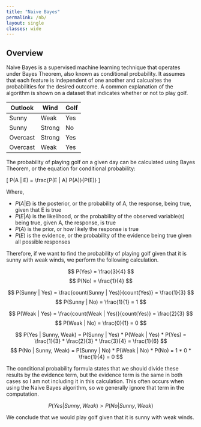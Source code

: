 ```yaml
---
title: "Naive Bayes"
permalink: /nb/
layout: single
classes: wide
---
```


## Overview 

Naive Bayes is a supervised machine learning technique that operates under Bayes Theorem, also known as conditional probability. It assumes that each feature is independent of one another and calcualtes the probabilities for the desired outcome. A common explanation of the algorithm is shown on a dataset that indicates whether or not to play golf. 

| Outlook  | Wind   | Golf | 
| -------- |------- | ---- | 
| Sunny    | Weak   | Yes  |
| Sunny    | Strong | No   |
| Overcast | Strong | Yes  |
| Overcast | Weak   | Yes  |

The probability of playing golf on a given day can be calculated using Bayes Theorem, or the equation for conditional probability: 

\[ P(A | E) = \frac{P(E | A) P(A)}{P(E)} \]

Where, 
- $P(A | E)$ is the posterior, or the probability of A, the response, being true, given that E is true
- $P(E | A)$ is the likelihood, or the probability of the observed variable(s) being true, given A, the response, is true
- $P(A)$ is the prior, or how likely the response is true
- $P(E)$ is the evidence, or the probability of the evidence being true given all possible responses

Therefore, if we want to find the probability of playing golf given that it is sunny with weak winds, we perform the following calculation.  

$$ P(Yes) = \frac{3}{4} $$
$$ P(No) = \frac{1}{4} $$

$$ P(Sunny | Yes) = \frac{count(Sunny | Yes)}{count(Yes)} = \frac{1}{3} $$
$$ P(Sunny | No) = \frac{1}{1} = 1 $$

$$ P(Weak | Yes) = \frac{count(Weak | Yes)}{count(Yes)} = \frac{2}{3} $$
$$ P(Weak | No) = \frac{0}{1} = 0 $$

$$ P(Yes | Sunny, Weak) = P(Sunny | Yes) * P(Weak | Yes) * P(Yes) = \frac{1}{3} * \frac{2}{3} * \frac{3}{4} = \frac{1}{6} $$
$$ P(No | Sunny, Weak) = P(Sunny | No) * P(Weak | No) * P(No) = 1 * 0 * \frac{1}{4} = 0 $$

The conditional probability formula states that we should divide these results by the evidence term, but the evidence term is the same in both cases so I am not including it in this calculation. This often occurs when using the Naive Bayes algorithm, so we generally ignore that term in the computation. 

$$ P(Yes | Sunny, Weak) > P(No | Sunny, Weak) $$

We conclude that we would play golf given that it is sunny with weak winds. 







